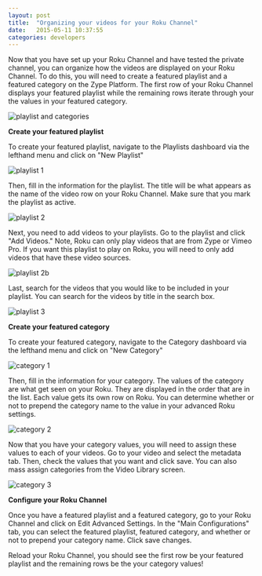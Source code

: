```yaml
---
layout: post
title:  "Organizing your videos for your Roku Channel"
date:   2015-05-11 10:37:55
categories: developers
---
```


Now that you have set up your Roku Channel and have tested the private channel, you
can organize how the videos are displayed on your Roku Channel. To do this,
you will need to create a featured playlist and a featured category on the Zype Platform. The first row
of your Roku Channel displays your featured playlist while the remaining rows iterate
through your the values in your featured category.

![playlist and categories]({{site.url}}assets/Categories,%20Playlists%20and%20Your%20Roku%20App/roku_playlist.png)

**Create your featured playlist**

To create your featured playlist, navigate to the Playlists dashboard via the lefthand
menu and click on "New Playlist"

![playlist 1]({{site.url}}assets/roku/playlist_1.png)

Then, fill in the information for the playlist. The title will be what appears as the
name of the video row on your Roku Channel. Make sure that you mark the playlist as active.

![playlist 2]({{site.url}}assets/roku/playlist_2.png)

Next, you need to add videos to your playlists. Go to the playlist and click "Add Videos."
Note, Roku can only play videos that are from Zype or Vimeo Pro. If you want this playlist
to play on Roku, you will need to only add videos that have these video sources.

![playlist 2b]({{site.url}}assets/roku/playlist_2b.png)

Last, search for the videos that you would like to be included in your playlist. You
can search for the videos by title in the search box.

![playlist 3]({{site.url}}assets/roku/playlist_3.png)

**Create your featured category**

To create your featured category, navigate to the Category dashboard via the lefthand
menu and click on "New Category"

![category 1]({{site.url}}assets/roku/category_1.png)

Then, fill in the information for your category. The values of the category are what get
seen on your Roku. They are displayed in the order that are in the list. Each value
gets its own row on Roku. You can determine whether or not to prepend the category name
to the value in your advanced Roku settings.

![category 2]({{site.url}}assets/roku/category_2.png)

Now that you have your category values, you will need to assign these values to each
of your videos. Go to your video and select the metadata tab. Then, check the values
that you want and click save. You can also mass assign categories from the Video Library screen.

![category 3]({{site.url}}assets/roku/category_3.png)

**Configure your Roku Channel**

Once you have a featured playlist and a featured category, go to your Roku Channel and
click on Edit Advanced Settings. In the "Main Configurations" tab, you can select
the featured playlist, featured category, and whether or not to prepend your category name.
Click save changes.

Reload your Roku Channel, you should see the first row be your featured playlist and the
remaining rows be the your category values!
